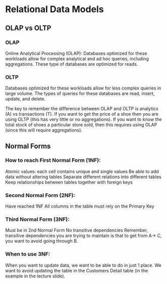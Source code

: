 # Relational Data Models

## OLAP vs OLTP

### OLAP
Online Analytical Processing (OLAP):
Databases optimized for these workloads allow for complex analytical and ad hoc queries, including aggregations. These type of databases are optimized for reads.

### OLTP

Databases optimized for these workloads allow for less complex queries in large volume. The types of queries for these databases are read, insert, update, and delete.

The key to remember the difference between OLAP and OLTP is analytics (A) vs transactions (T). If you want to get the price of a shoe then you are using OLTP (this has very little or no aggregations). If you want to know the total stock of shoes a particular store sold, then this requires using OLAP (since this will require aggregations).

## Normal Forms

### How to reach First Normal Form (1NF):

Atomic values: each cell contains unique and single values
Be able to add data without altering tables
Separate different relations into different tables
Keep relationships between tables together with foreign keys

### Second Normal Form (2NF):

Have reached 1NF
All columns in the table must rely on the Primary Key

### Third Normal Form (3NF):

Must be in 2nd Normal Form
No transitive dependencies
Remember, transitive dependencies you are trying to maintain is that to get from A-> C, you want to avoid going through B.
### When to use 3NF:

When you want to update data, we want to be able to do in just 1 place. We want to avoid updating the table in the Customers Detail table (in the example in the lecture slide).
